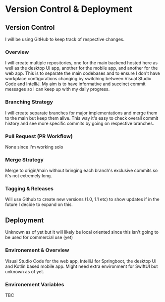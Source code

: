 # Version Control & Deployment

## Version Control 
I will be using GitHub to keep track of respective changes. 
### Overview
I will create multiple repositories, one for the main backend hosted here as well as the desktop UI app, another for the mobile app, and another for the web app. This is to separate the main codebases and to ensure I don't have workplace configurations changing by switching between Visual Studio Code and IntelliJ. My aim is to have informative and succinct commit messages so I can keep up with my daily progress.
### Branching Strategy
I will create separate branches for major implementations and merge them to the main but keep them alive. This way it's easy to check overall commit history and see more specific commits by going on respective branches. 
### Pull Request (PR Workflow)
None since I'm working solo
### Merge Strategy
Merge to origin/main without bringing each branch's exclusive commits so it's not extremely long. 
### Tagging & Releases
Will use Github to create new versions (1.0, 1.1 etc) to show updates if in the future I decide to expand on this. 
## Deployment
Unknown as of yet but it will likely be local oriented since this isn't going to be used for commercial use (yet)
### Environement & Overview
Visual Studio Code for the web app, IntelliJ for Springboot, the desktop UI and Kotlin based mobile app. Might need extra environment for SwiftUI but unknown as of yet. 
### Environement Variables
TBC
